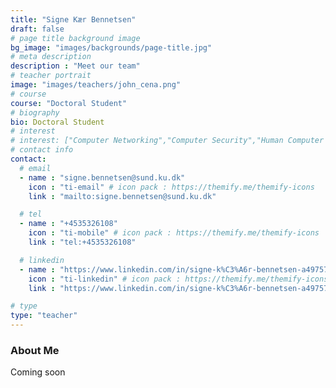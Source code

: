 ```yaml
---
title: "Signe Kær Bennetsen"
draft: false
# page title background image
bg_image: "images/backgrounds/page-title.jpg"
# meta description
description : "Meet our team"
# teacher portrait
image: "images/teachers/john_cena.png"
# course
course: "Doctoral Student"
# biography
bio: Doctoral Student
# interest
# interest: ["Computer Networking","Computer Security","Human Computer Interfacing"]
# contact info
contact:
  # email
  - name : "signe.bennetsen@sund.ku.dk"
    icon : "ti-email" # icon pack : https://themify.me/themify-icons
    link : "mailto:signe.bennetsen@sund.ku.dk"

  # tel
  - name : "+4535326108"
    icon : "ti-mobile" # icon pack : https://themify.me/themify-icons
    link : "tel:+4535326108"

  # linkedin
  - name : "https://www.linkedin.com/in/signe-k%C3%A6r-bennetsen-a49757233/"
    icon : "ti-linkedin" # icon pack : https://themify.me/themify-icons
    link : "https://www.linkedin.com/in/signe-k%C3%A6r-bennetsen-a49757233/"

# type
type: "teacher"
---
```


### About Me

Coming soon